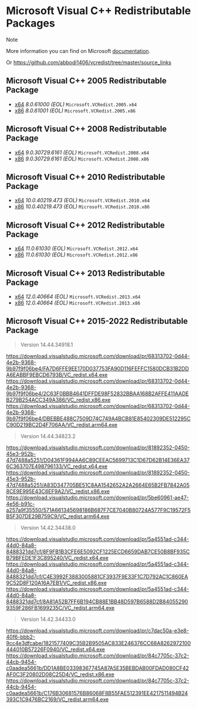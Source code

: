 # Microsoft Visual C++ Redistributable Packages

> [!NOTE]
> More information you can find on Microsoft [documentation](https://learn.microsoft.com/en-us/cpp/windows/latest-supported-vc-redist?view=msvc-170).
>
> Or https://github.com/abbodi1406/vcredist/tree/master/source_links

## Microsoft Visual C++ 2005 Redistributable Package
  * [x64](https://download.microsoft.com/download/8/B/4/8B42259F-5D70-43F4-AC2E-4B208FD8D66A/vcredist_x64.EXE) *8.0.61000 (EOL)* `Microsoft.VCRedist.2005.x64`<br>
  * [x86](https://download.microsoft.com/download/8/B/4/8B42259F-5D70-43F4-AC2E-4B208FD8D66A/vcredist_x86.EXE) *8.0.61001 (EOL)* `Microsoft.VCRedist.2005.x86`
## Microsoft Visual C++ 2008 Redistributable Package
  * [x64](https://download.microsoft.com/download/5/D/8/5D8C65CB-C849-4025-8E95-C3966CAFD8AE/vcredist_x64.exe) *9.0.30729.6161 (EOL)* `Microsoft.VCRedist.2008.x64`<br>
  * [x86](https://download.microsoft.com/download/5/D/8/5D8C65CB-C849-4025-8E95-C3966CAFD8AE/vcredist_x86.exe) *9.0.30729.6161 (EOL)* `Microsoft.VCRedist.2008.x86`
## Microsoft Visual C++ 2010 Redistributable Package
  * [x64](https://download.microsoft.com/download/E/E/0/EE05C9EF-A661-4D9E-BCE2-6961ECDF087F/vcredist_x64.exe) *10.0.40219.473 (EOL)* `Microsoft.VCRedist.2010.x64`<br>
  * [x86](https://download.microsoft.com/download/E/E/0/EE05C9EF-A661-4D9E-BCE2-6961ECDF087F/vcredist_x86.exe) *10.0.40219.473 (EOL)* `Microsoft.VCRedist.2010.x86`
## Microsoft Visual C++ 2012 Redistributable Package
  * [x64](https://download.microsoft.com/download/1/6/B/16B06F60-3B20-4FF2-B699-5E9B7962F9AE/VSU_4/vcredist_x64.exe) *11.0.61030 (EOL)* `Microsoft.VCRedist.2012.x64`<br>
  * [x86](https://download.microsoft.com/download/1/6/B/16B06F60-3B20-4FF2-B699-5E9B7962F9AE/VSU_4/vcredist_x86.exe) *11.0.61030 (EOL)* `Microsoft.VCRedist.2012.x86`
## Microsoft Visual C++ 2013 Redistributable Package
  * [x64](https://aka.ms/highdpimfc2013x64enu) *12.0.40664 (EOL)* `Microsoft.VCRedist.2013.x64` <br>
  * [x86](https://aka.ms/highdpimfc2013x86enu) *12.0.40664 (EOL)* `Microsoft.VCRedist.2013.x86` 
## Microsoft Visual C++ 2015-2022 Redistributable Package
> Version 14.44.34918.1

https://download.visualstudio.microsoft.com/download/pr/68313702-0d44-4e2b-9368-9b97f9f06be4/FA7D6FFE9EE170D037753FA90D116FEFFC1580DCB31B2DDA6EABBF9EBCD6793B/VC_redist.x64.exe
https://download.visualstudio.microsoft.com/download/pr/68313702-0d44-4e2b-9368-9b97f9f06be4/2C63F0BBB4641DFFDE98F52832BBAA168B2AFFE411AADEB279B254ACC349A386/VC_redist.x86.exe
https://download.visualstudio.microsoft.com/download/pr/68313702-0d44-4e2b-9368-9b97f9f06be4/DBEBBE488C7509D74C749A4BCB81E85402309DE512295CC90D219BC2D4F706AA/VC_redist.arm64.exe

> Version 14.44.34823.2

https://download.visualstudio.microsoft.com/download/pr/81892352-0450-45e3-952b-47d7488a5251/D04361F994AA6C89CEEAC5699713C1D67D62B14E36EA376C363707E498796133/VC_redist.x64.exe
https://download.visualstudio.microsoft.com/download/pr/81892352-0450-45e3-952b-47d7488a5251/A83D347705BE51C8AA1542652A2A2664E65B2FB7842A058CE9E995E43C6EF9A2/VC_redist.x86.exe
https://download.visualstudio.microsoft.com/download/pr/5be60961-ae47-4e56-b91c-a257a9f35550/571A661345698186B687F7CE7040B80724A577F9C19572F5B5F307DE29B759C9/VC_redist.arm64.exe

> Version 14.42.34438.0

https://download.visualstudio.microsoft.com/download/pr/5a4551ad-c344-44d0-84a8-8488321dd7cf/8F9FB1B3CFE6E5092CF1225ECD6659DAB7CE50B8BF935CB79BFEDE1F3C895240/VC_redist.x64.exe
https://download.visualstudio.microsoft.com/download/pr/5a4551ad-c344-44d0-84a8-8488321dd7cf/C4E3992F3883005881CF3937F9E33F1C7D792AC1C860EA9C52D8F120A16A7EB1/VC_redist.x86.exe
https://download.visualstudio.microsoft.com/download/pr/5a4551ad-c344-44d0-84a8-8488321dd7cf/8A81A52B7FF6B194CB88E1BB48D597B6588D2B840552909359F286FB1699235C/VC_redist.arm64.exe

> Version 14.42.34433.0

https://download.visualstudio.microsoft.com/download/pr/c7dac50a-e3e8-40f6-bbb2-9cc4e3dfcabe/1821577409C35B2B9505AC833E246376CC68A8262972100444010B57226F0940/VC_redist.x64.exe
https://download.visualstudio.microsoft.com/download/pr/84c7705c-37c2-44cb-9454-c0aadea5661b/DD1A8BE03398367745A87A5E35BEBDAB00FDAD080CF42AF0C3F20802D08C25D4/VC_redist.x86.exe
https://download.visualstudio.microsoft.com/download/pr/84c7705c-37c2-44cb-9454-c0aadea5661b/C176B30681576B86068F8B55FAE512391EE4217511494B24393C1C9476BC2169/VC_redist.arm64.exe
